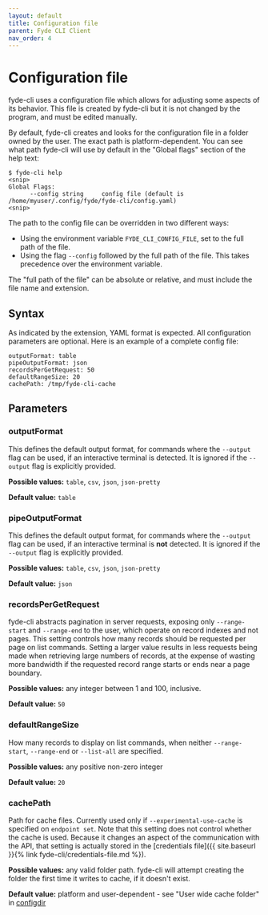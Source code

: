```yaml
---
layout: default
title: Configuration file
parent: Fyde CLI Client
nav_order: 4
---
```

# Configuration file

fyde-cli uses a configuration file which allows for adjusting some aspects of its behavior.
This file is created by fyde-cli but it is not changed by the program, and must be edited manually.

By default, fyde-cli creates and looks for the configuration file in a folder owned by the user.
The exact path is platform-dependent.
You can see what path fyde-cli will use by default in the "Global flags" section of the help text:

```
$ fyde-cli help
<snip>
Global Flags:
      --config string     config file (default is /home/myuser/.config/fyde/fyde-cli/config.yaml)
<snip>
```

The path to the config file can be overridden in two different ways:

- Using the environment variable `FYDE_CLI_CONFIG_FILE`, set to the full path of the file.
- Using the flag `--config` followed by the full path of the file. This takes precedence over the environment variable.

The "full path of the file" can be absolute or relative, and must include the file name and extension.

## Syntax

As indicated by the extension, YAML format is expected.
All configuration parameters are optional.
Here is an example of a complete config file:

```
outputFormat: table
pipeOutputFormat: json
recordsPerGetRequest: 50
defaultRangeSize: 20
cachePath: /tmp/fyde-cli-cache
```

## Parameters

### outputFormat
This defines the default output format, for commands where the `--output` flag can be used, if an interactive terminal is detected.
It is ignored if the `--output` flag is explicitly provided.

**Possible values:** `table`, `csv`, `json`, `json-pretty`

**Default value:** `table`

### pipeOutputFormat
This defines the default output format, for commands where the `--output` flag can be used, if an interactive terminal is **not** detected.
It is ignored if the `--output` flag is explicitly provided.

**Possible values:** `table`, `csv`, `json`, `json-pretty`

**Default value:** `json`

### recordsPerGetRequest

fyde-cli abstracts pagination in server requests, exposing only `--range-start` and `--range-end` to the user, which operate on record indexes and not pages.
This setting controls how many records should be requested per page on list commands.
Setting a larger value results in less requests being made when retrieving large numbers of records, at the expense of wasting more bandwidth if the requested record range starts or ends near a page boundary.

**Possible values:** any integer between 1 and 100, inclusive.

**Default value:** `50`

### defaultRangeSize

How many records to display on list commands, when neither `--range-start`, `--range-end` or `--list-all` are specified.

**Possible values:** any positive non-zero integer

**Default value:** `20`

### cachePath

Path for cache files.
Currently used only if `--experimental-use-cache` is specified on `endpoint set`.
Note that this setting does not control whether the cache is used.
Because it changes an aspect of the communication with the API, that setting is actually stored in the [credentials file]({{ site.baseurl }}{% link fyde-cli/credentials-file.md %}).

**Possible values:** any valid folder path. fyde-cli will attempt creating the folder the first time it writes to cache, if it doesn't exist.

**Default value:** platform and user-dependent - see "User wide cache folder" in [configdir](https://github.com/shibukawa/configdir)